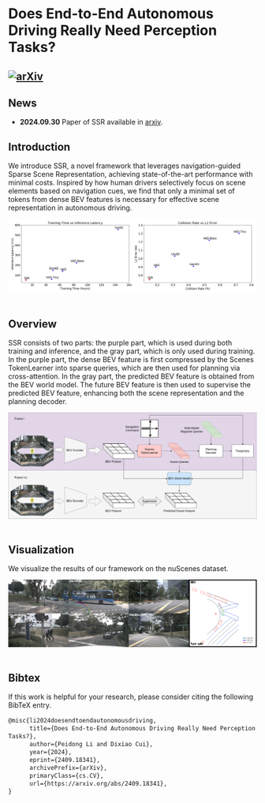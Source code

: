 # Does End-to-End Autonomous Driving Really Need Perception Tasks? 

## [![arXiv](https://img.shields.io/badge/arXiv-Paper-<COLOR>.svg)](https://arxiv.org/abs/2409.18341)

## News

- **2024.09.30** Paper of SSR available in [arxiv](https://arxiv.org/abs/2409.18341).

## Introduction
We introduce SSR, a novel framework that leverages navigation-guided Sparse Scene
Representation, achieving state-of-the-art performance with minimal costs. Inspired by how human drivers selectively focus on scene elements based on navigation cues, we find that only a minimal set of tokens from dense BEV features is necessary for effective scene representation in autonomous driving. 
<div align="center">
  <img src="resources/coords.png" width="800"/>
</div><br/>

## Overview
SSR consists of two parts: the purple part, which is used during both training and inference, and the gray part, which is only used during training. In the purple part, the dense BEV feature is first compressed by the Scenes TokenLearner into sparse queries, which are then used for planning via cross-attention. In the gray part, the predicted BEV feature is obtained from the BEV world model. The future BEV feature is then used to supervise the predicted BEV feature, enhancing both the scene representation and the planning decoder.
<div align="center">
  <img src="resources/SSR.png" width="800"/>
</div><br/>

## Visualization
We visualize the results of our framework on the nuScenes dataset.
<div align="center">
  <img src="resources/vis.png" width="800"/>
</div><br/>

## Bibtex
If this work is helpful for your research, please consider citing the following BibTeX entry.

```
@misc{li2024doesendtoendautonomousdriving,
      title={Does End-to-End Autonomous Driving Really Need Perception Tasks?}, 
      author={Peidong Li and Dixiao Cui},
      year={2024},
      eprint={2409.18341},
      archivePrefix={arXiv},
      primaryClass={cs.CV},
      url={https://arxiv.org/abs/2409.18341}, 
}
```
